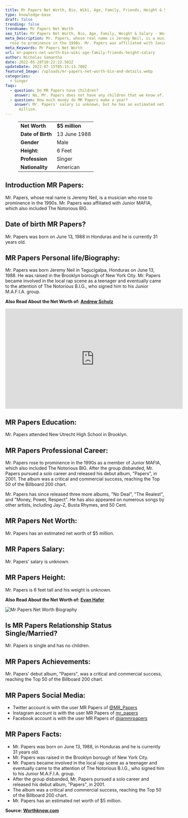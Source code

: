 ```yaml
---
title: Mr Papers Net Worth, Bio, Wiki, Age, Family, Friends, Height & Salary
type: knowledge-base
draft: false
trending: false
trendname: Mr Papers Net Worth
seo_title: Mr Papers Net Worth, Bio, Age, Family, Height & Salary - WorthKnow
meta_Description: Mr. Papers, whose real name is Jeremy Neil, is a musician who
  rose to prominence in the 1990s. Mr. Papers was affiliated with Junior MAFIA.
meta_Keywords: Mr Papers Net Worth
url: mr-papers-net-worth-bio-wiki-age-family-friends-height-salary
author: Nicholas Samantha
date: 2022-05-28T10:22:22.502Z
updateDate: 2022-07-15T05:15:13.700Z
featured_Image: /uploads/mr-papers-net-worth-bio-and-details.webp
categories:
  - Singer
faqs:
  - question: Do MR Papers have children?
    answer: No, Mr. Papers does not have any children that we know of.
  - question: How much money do MR Papers make a year?
    answer: Mr. Papers' salary is unknown, but he has an estimated net worth of $5
      million.
---
```

<figure class="wp-block-table is-style-stripes">
  <table>
    <tbody>
      <tr>
        <td>
          <strong>Net Worth</strong>
        </td>
        <td>
          <strong>$5 million</strong>
        </td>
      </tr>
      <tr>
        <td>
          <strong>Date of Birth</strong>
        </td>
        <td>13 June 1988</td>
      </tr>
      <tr>
        <td>
          <strong>Gender</strong>
        </td>
        <td>Male</td>
      </tr>
      <tr>
        <td>
          <strong>Height:</strong>
        </td>
        <td>6 Feet</td>
      </tr>
      <tr>
        <td>
          <strong>Profession</strong>
        </td>
        <td>Singer</td>
      </tr>
      <tr>
        <td>
          <strong>Nationality</strong>
        </td>
        <td>American</td>
      </tr>
    </tbody>
  </table>
</figure>

## **Introduction MR Papers:**

Mr. Papers, whose real name is Jeremy Neil, is a musician who rose to prominence in the 1990s. Mr. Papers was affiliated with Junior MAFIA, which also included The Notorious BIG.

## **Date of birth MR Papers?**

Mr. Papers was born on June 13, 1988 in Honduras and he is currently 31 years old.

## **MR Papers Personal life/Biography:**

Mr. Papers was born Jeremy Neil in Tegucigalpa, Honduras on June 13, 1988. He was raised in the Brooklyn borough of New York City. Mr. Papers became involved in the local rap scene as a teenager and eventually came to the attention of The Notorious B.I.G., who signed him to his Junior M.A.F.I.A. group. 

**Also Read About the Net Worth of: <a href="https://worthknow.com/andrew-schulz-net-worth-bio-wiki-age-family-friends-height-salary/" target="_blank" rel="noopener">Andrew Schulz</a>**

<iframe width="560" height="315" src="https://www.youtube.com/embed/I47bsDGHq-k" title="YouTube video player" frameborder="0" allow="accelerometer; autoplay; clipboard-write; encrypted-media; gyroscope; picture-in-picture" allowfullscreen></iframe>

## **MR Papers Education:**

Mr. Papers attended New Utrecht High School in Brooklyn.

## **MR Papers Professional Career:**

Mr. Papers rose to prominence in the 1990s as a member of Junior MAFIA, which also included The Notorious BIG. After the group disbanded, Mr. Papers pursued a solo career and released his debut album, "Papers", in 2001. The album was a critical and commercial success, reaching the Top 50 of the Billboard 200 chart.

Mr. Papers has since released three more albums, "No Deal", "The Realest", and "Money, Power, Respect". He has also appeared on numerous songs by other artists, including Jay-Z, Busta Rhymes, and 50 Cent. 

## **MR Papers Net Worth:**

Mr. Papers has an estimated net worth of $5 million.

## **MR Papers Salary:**

Mr. Papers' salary is unknown.

## **MR Papers Height:**

Mr. Papers is 6 feet tall and his weight is unknown.

**Also Read About the Net Worth of: <a href="https://worthknow.com/evan-hafer-net-worth-bio-wiki-age-family-friends-height-salary/" target="_blank" rel="noopener">Evan Hafer</a>**

![Mr Papers Net Worth Biography](/uploads/mr-papers-net-worth-.webp)

## **Is MR Papers Relationship Status Single/Married?**

Mr. Papers is single and has no children.

## **MR Papers Achievements:**

Mr. Papers' debut album, "Papers", was a critical and commercial success, reaching the Top 50 of the Billboard 200 chart.

## **MR Papers Social Media:**

* Twitter account is with the user MR Papers of <a href="https://twitter.com/mr_papers" target="_blank" rel="nofollow" rel="noopener">@MR_Papers</a>
* Instagram account is with the user MR Papers of <a href="https://www.instagram.com/mr_papers/" target="_blank" rel="nofollow" rel="noopener">mr_papers</a>
* Facebook account is with the user MR Papers of <a href="https://www.facebook.com/iammrpapers/" target="_blank" rel="nofollow" rel="noopener">@iammrpapers</a>

## **MR Papers Facts:**

* Mr. Papers was born on June 13, 1988, in Honduras and he is currently 31 years old.
* Mr. Papers was raised in the Brooklyn borough of New York City.
* Mr. Papers became involved in the local rap scene as a teenager and eventually came to the attention of The Notorious B.I.G., who signed him to his Junior M.A.F.I.A. group.
* After the group disbanded, Mr. Papers pursued a solo career and released his debut album, "Papers", in 2001. 
* The album was a critical and commercial success, reaching the Top 50 of the Billboard 200 chart.
* Mr. Papers has an estimated net worth of $5 million.

**Source: <a href="https://worthknow.com/" target="_blank" rel="noopener">Worthknow.com</a>**